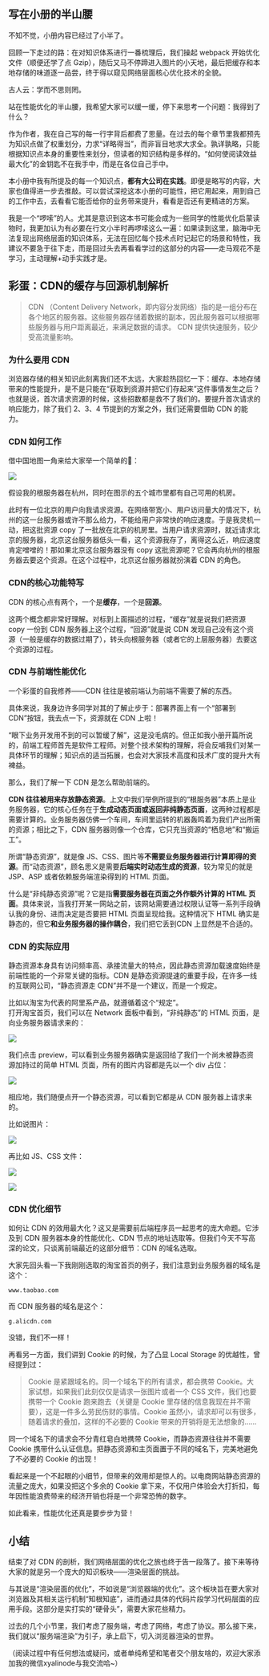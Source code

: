 

## 写在小册的半山腰

不知不觉，小册内容已经过了小半了。

回顾一下走过的路：在对知识体系进行一番梳理后，我们操起 webpack 开始优化文件（顺便还学了点 Gzip），随后又马不停蹄进入图片的小天地，最后把缓存和本地存储的味道逐一品尝，终于得以窥见网络层面核心优化技术的全貌。

古人云：学而不思则罔。

站在性能优化的半山腰，我希望大家可以缓一缓，停下来思考一个问题：我得到了什么？   

作为作者，我在自己写的每一行字背后都费了思量。在过去的每个章节里我都预先为知识点做了权重划分，力求“详略得当”，而非盲目地求大求全。孰详孰略，只能根据知识点本身的重要性来划分，但读者的知识结构是多样的。“如何使阅读效益最大化”的金钥匙不在我手中，而是在各位自己手中。

本小册中我有所提及的每一个知识点，**都有大公司在实践**。即便是略写的内容，大家也值得进一步去推敲。可以尝试深挖这本小册的可能性，把它用起来，用到自己的工作中去，去看看它能否给你的业务带来提升，看看是否还有更精进的方案。      

我是一个“啰嗦”的人。尤其是意识到这本书可能会成为一些同学的性能优化启蒙读物时，我更加认为有必要在行文小半时再啰嗦这么一遍：如果读到这里，脑海中无法复现出网络层面的知识体系，无法在回忆每个技术点时记起它的场景和特性，我建议不要急于往下走，而是回过头去再看看学过的这部分的内容——走马观花不是学习，主动理解+动手实践才是。       
   
## 彩蛋：CDN的缓存与回源机制解析    

> CDN （Content Delivery Network，即内容分发网络）指的是一组分布在各个地区的服务器。这些服务器存储着数据的副本，因此服务器可以根据哪些服务器与用户距离最近，来满足数据的请求。 CDN 提供快速服务，较少受高流量影响。

### 为什么要用 CDN

浏览器存储的相关知识此刻离我们还不太远，大家趁热回忆一下：缓存、本地存储带来的性能提升，是不是只能在“获取到资源并把它们存起来”这件事情发生之后？也就是说，首次请求资源的时候，这些招数都是救不了我们的。要提升首次请求的响应能力，除了我们 2、3、4 节提到的方案之外，我们还需要借助 CDN 的能力。

### CDN 如何工作

借中国地图一角来给大家举一个简单的🌰： 

![](https://p1-jj.byteimg.com/tos-cn-i-t2oaga2asx/gold-user-assets/2018/9/23/16605c1a4961f07e~tplv-t2oaga2asx-image.image) 

假设我的根服务器在杭州，同时在图示的五个城市里都有自己可用的机房。   

此时有一位北京的用户向我请求资源。在网络带宽小、用户访问量大的情况下，杭州的这一台服务器或许不那么给力，不能给用户非常快的响应速度。于是我灵机一动，把这批资源 copy 了一批放在北京的机房里。当用户请求资源时，就近请求北京的服务器，北京这台服务器低头一看，这个资源我存了，离得这么近，响应速度肯定噌噌的！那如果北京这台服务器没有 copy 这批资源呢？它会再向杭州的根服务器去要这个资源。在这个过程中，北京这台服务器就扮演着 CDN 的角色。       
   
### CDN的核心功能特写

CDN 的核心点有两个，一个是**缓存**，一个是**回源**。   

这两个概念都非常好理解。对标到上面描述的过程，“缓存”就是说我们把资源 copy 一份到 CDN 服务器上这个过程，“回源”就是说 CDN 发现自己没有这个资源（一般是缓存的数据过期了），转头向根服务器（或者它的上层服务器）去要这个资源的过程。     
   
### CDN 与前端性能优化

一个彩蛋的自我修养——CDN 往往是被前端认为前端不需要了解的东西。    

具体来说，我身边许多同学对其的了解止步于：部署界面上有一个“部署到CDN”按钮，我去点一下，资源就在 CDN 上啦！   

“眼下业务开发用不到的可以暂缓了解”，这是没毛病的。但正如我小册开篇所说的，前端工程师首先是软件工程师。对整个技术架构的理解，将会反哺我们对某一具体环节的理解；知识点的适当拓展，也会对大家技术高度和技术广度的提升大有裨益。   

那么，我们了解一下 CDN 是怎么帮助前端的。

**CDN 往往被用来存放静态资源**。上文中我们举例所提到的“根服务器”本质上是业务服务器，它的核心任务在于**生成动态页面或返回非纯静态页面**，这两种过程都是需要计算的。业务服务器仿佛一个车间，车间里运转的机器轰鸣着为我们产出所需的资源；相比之下，CDN 服务器则像一个仓库，它只充当资源的“栖息地”和“搬运工”。      

所谓“静态资源”，就是像 JS、CSS、图片等**不需要业务服务器进行计算即得的资源**。而“动态资源”，顾名思义是需要**后端实时动态生成的资源**，较为常见的就是 JSP、ASP 或者依赖服务端渲染得到的 HTML 页面。

什么是“非纯静态资源”呢？它是指**需要服务器在页面之外作额外计算的 HTML 页面**。具体来说，当我打开某一网站之前，该网站需要通过权限认证等一系列手段确认我的身份、进而决定是否要把 HTML 页面呈现给我。这种情况下 HTML 确实是静态的，但它**和业务服务器的操作耦合**，我们把它丢到CDN 上显然是不合适的。    

### CDN 的实际应用

静态资源本身具有访问频率高、承接流量大的特点，因此静态资源加载速度始终是前端性能的一个非常关键的指标。CDN 是静态资源提速的重要手段，在许多一线的互联网公司，“静态资源走 CDN”并不是一个建议，而是一个规定。

比如以淘宝为代表的阿里系产品，就遵循着这个“规定”。   
打开淘宝首页，我们可以在 Network 面板中看到，“非纯静态”的 HTML 页面，是向业务服务器请求来的：  

![](https://p1-jj.byteimg.com/tos-cn-i-t2oaga2asx/gold-user-assets/2018/9/25/1660f50337974e82~tplv-t2oaga2asx-image.image)  

我们点击 preview，可以看到业务服务器确实是返回给了我们一个尚未被静态资源加持过的简单 HTML 页面，所有的图片内容都是先以一个 div 占位：   

![](https://p1-jj.byteimg.com/tos-cn-i-t2oaga2asx/gold-user-assets/2018/9/25/1660f52fe65facba~tplv-t2oaga2asx-image.image)   

相应地，我们随便点开一个静态资源，可以看到它都是从 CDN 服务器上请求来的。

比如说图片：   

![](https://p1-jj.byteimg.com/tos-cn-i-t2oaga2asx/gold-user-assets/2018/9/25/1660f555fb76a89a~tplv-t2oaga2asx-image.image)   

再比如 JS、CSS 文件：   

![](https://p1-jj.byteimg.com/tos-cn-i-t2oaga2asx/gold-user-assets/2018/9/25/1660f57436da98f0~tplv-t2oaga2asx-image.image)     

![](https://p1-jj.byteimg.com/tos-cn-i-t2oaga2asx/gold-user-assets/2018/9/25/1660f57b6b995d5e~tplv-t2oaga2asx-image.image)    
   
### CDN 优化细节

如何让 CDN 的效用最大化？这又是需要前后端程序员一起思考的庞大命题。它涉及到 CDN 服务器本身的性能优化、CDN 节点的地址选取等。但我们今天不写高深的论文，只谈离前端最近的这部分细节：CDN 的域名选取。

大家先回头看一下我刚刚选取的淘宝首页的例子，我们注意到业务服务器的域名是这个：

```
www.taobao.com
```

而 CDN 服务器的域名是这个：

```
g.alicdn.com
```  

没错，我们不一样！

再看另一方面，我们讲到 Cookie 的时候，为了凸显 Local Storage 的优越性，曾经提到过：

> Cookie 是紧跟域名的。同一个域名下的所有请求，都会携带 Cookie。大家试想，如果我们此刻仅仅是请求一张图片或者一个 CSS 文件，我们也要携带一个 Cookie 跑来跑去（关键是 Cookie 里存储的信息我现在并不需要），这是一件多么劳民伤财的事情。Cookie 虽然小，请求却可以有很多，随着请求的叠加，这样的不必要的 Cookie 带来的开销将是无法想象的……

同一个域名下的请求会不分青红皂白地携带 Cookie，而静态资源往往并不需要 Cookie 携带什么认证信息。把静态资源和主页面置于不同的域名下，完美地避免了不必要的 Cookie 的出现！

看起来是一个不起眼的小细节，但带来的效用却是惊人的。以电商网站静态资源的流量之庞大，如果没把这个多余的 Cookie 拿下来，不仅用户体验会大打折扣，每年因性能浪费带来的经济开销也将是一个非常恐怖的数字。   
   
如此看来，性能优化还真是要步步为营！    

## 小结

结束了对 CDN 的剖析，我们网络层面的优化之旅也终于告一段落了。接下来等待大家的就是另一个庞大的知识板块——渲染层面的挑战。    

与其说是“渲染层面的优化”，不如说是“浏览器端的优化”。这个板块旨在要大家对浏览器及其相关运行机制“知根知底”，进而通过具体的代码片段学习代码层面的应用手段。这部分是实打实的“硬骨头”，需要大家花些精力。

过去的几个小节里，我们考虑了服务端，考虑了网络，考虑了协议。那么接下来，我们就以“服务端渲染”为引子，承上启下，切入浏览器渲染的世界。

（阅读过程中有任何想法或疑问，或者单纯希望和笔者交个朋友啥的，欢迎大家添加我的微信xyalinode与我交流哈~）
